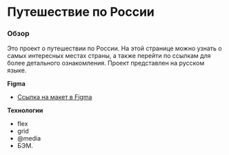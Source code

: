 # Путешествие по России

### Обзор
Это проект о путешествии по России. На этой странице можно узнать о самых интересных местах страны, а также перейти по ссылкам для более детального ознакомления. Проект представлен на русском языке.

**Figma**

* [Ссылка на макет в Figma](https://www.figma.com/file/5S2WSbEFL6awjVWJ0NWL8Q/Sprint-3_-Russia-_-desktop-mobile?node-id=28503%3A0)

**Технологии**
* flex
* grid
* @media
* БЭМ.
